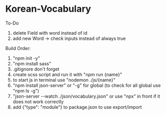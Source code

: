 # Korean-Vocabulary

To-Do

1. delete Field with word instead of id
2. add new Word -> check inputs instead of always true

Build Order:

1. "npm init -y"
2. "npm install sass"
3. .gitignore don't forget
4. create scss script and run it with "npm run {name}"
5. to start js in terminal use "nodemon ./js/{name}"
6. "npm install json-server" or "-g" for global (to check for all global use "npm ls -g")
7. "json-server --watch ./json/vocabulary.json" or use "npx" in front if it does not work correctly
8. add {"type": "module"} to package.json to use export/import
